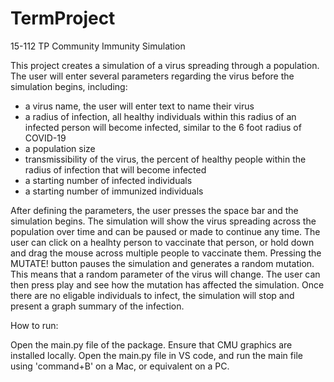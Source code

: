 # TermProject
15-112 TP
Community Immunity Simulation

This project creates a simulation of a virus spreading through a population. The user will enter several parameters regarding the virus before the simulation begins, including:
- a virus name, the user will enter text to name their virus
- a radius of infection, all healthy individuals within this radius of an infected person will become infected, similar to the 6 foot radius of COVID-19
- a population size
- transmissibility of the virus, the percent of healthy people within the radius of infection that will become infected
- a starting number of infected individuals
- a starting number of immunized individuals

After defining the parameters, the user presses the space bar and the simulation begins.
The simulation will show the virus spreading across the population over time and can be paused or made to continue any time. The user can click on a healhty person to vaccinate that person, or hold down and drag the mouse across multiple people to vaccinate them. Pressing the MUTATE! button pauses the simulation and generates a random mutation. This means that a random parameter of the virus will change. The user can then press play and see how the mutation has affected the simulation. Once there are no eligable individuals to infect, the simulation will stop and present a graph summary of the infection.

How to run:

Open the main.py file of the package. Ensure that CMU graphics are installed locally. Open the main.py file in VS code, and run the main file using 'command+B' on a Mac, or equivalent on a PC.

